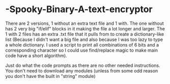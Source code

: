 # -Spooky-Binary-A-text-encryptor

There are 2 versions, 1 without an extra text file and 1 with. The one without has 2 very big "if/elif" blocks in it making the file a lot longer and larger. The 1 with 2 files has an extra .txt file that it pulls from to create a dictionary-like list (Because I didn't want a big file and also because I was too lazy to type a whole dictionary. I used a script to print all combinations of 6 bits and a corresponding character so I could use find/replace magic to make main code have a short algorithm).

Just do what the code prompts as there are no other needed instructions. You don't need to download any modules (unless from some odd reason you don't have the built in "string" module)
